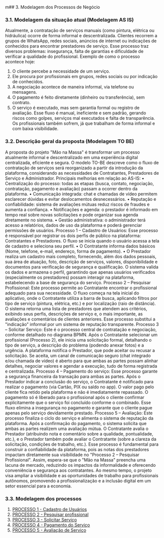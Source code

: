 m## 3. Modelagem dos Processos de Negócio

### 3.1. Modelagem da situação atual (Modelagem AS IS)
Atualmente, a contratação de serviços manuais (como pintura, elétrica ou hidráulica) ocorre de forma informal e descentralizada. Clientes recorrem a grupos de WhatsApp, redes sociais, anúncios de internet ou indicações de conhecidos para encontrar prestadores de serviço. Esse processo traz diversos problemas: insegurança, falta de garantias e dificuldade de verificar a qualidade do profissional.
Exemplo de como o processo acontece hoje:
1.	O cliente percebe a necessidade de um serviço.
2.	Ele procura por profissionais em grupos, redes sociais ou por indicação de conhecidos.
3.	A negociação acontece de maneira informal, via telefone ou mensagens.
4.	O pagamento é feito diretamente (dinheiro ou transferência), sem contrato.
5.	O serviço é executado, mas sem garantia formal ou registro de avaliação.
Esse fluxo é manual, ineficiente e sem padrão, gerando riscos como golpes, serviços mal executados e falta de transparência. Os profissionais também sofrem, já que trabalham de forma informal e com baixa visibilidade.


### 3.2. Descrição geral da proposta (Modelagem TO BE)

A proposta do projeto "Mão na Massa" é transformar um processo atualmente informal e descentralizado em uma experiência digital centralizada, eficiente e segura. O modelo TO-BE descreve como o fluxo de contratação de serviços será reorganizado a partir da introdução da plataforma, considerando as necessidades de Contratantes, Prestadores de Serviço e Administrador.
Principais melhorias em relação ao AS-IS:
•	Centralização do processo: todas as etapas (busca, contato, negociação, contratação, pagamento e avaliação) passam a ocorrer dentro da plataforma.
•	Comunicação integrada: chat e chamadas de vídeo permitem esclarecer dúvidas e evitar deslocamentos desnecessários.
•	Reputação e confiabilidade: sistema de avaliações mútuas reduz riscos de fraudes e aumenta a confiança.
•	Notificações e agenda: o prestador é informado em tempo real sobre novas solicitações e pode organizar sua agenda diretamente no sistema.
•	Gestão administrativa: o administrador terá acesso a relatórios, dados de uso da plataforma e poderá gerenciar permissões de usuários.
Processo 1 – Cadastro de Usuários: Esse processo é responsável por registrar os dois perfis de público na plataforma: Contratantes e Prestadores. O fluxo se inicia quando o usuário acessa a tela de cadastro e seleciona seu perfil.
•	O Contratante informa dados básicos (Nome, telefone, e-mail, endereço, forma de pagamento).
•	O Prestador realiza um cadastro mais completo, fornecendo, além dos dados pessoais, sua área de atuação, foto, descrição de serviços, valores, disponibilidade e documentos para verificação de segurança e qualificação. O sistema valida os dados e armazena o perfil, garantindo que apenas usuários verificados (especialmente os prestadores) possam interagir na plataforma, estabelecendo a base de segurança do serviço.
Processo 2 – Pesquisar Profissional: Este processo permite ao Contratante encontrar o profissional adequado para sua necessidade. O fluxo começa na tela inicial do aplicativo, onde o Contratante utiliza a barra de busca, aplicando filtros por tipo de serviço (pintura, elétrica, etc.) e por localização (raio de distância). O sistema retorna uma lista de prestadores que atendem aos critérios, exibindo seus perfis, descrições de serviço e, o mais importante, as avaliações e comentários de clientes anteriores. Esse processo substitui a "indicação" informal por um sistema de reputação transparente.
Processo 3 – Solicitar Serviço: Este é o processo central de contratação e negociação, conforme detalhado no diagrama BPMN. Após o Contratante selecionar um profissional (Processo 2), ele inicia uma solicitação formal, detalhando o tipo de serviço, a descrição do problema (podendo anexar fotos) e a urgência. A plataforma notifica o Prestador, que pode aceitar ou recusar a solicitação. Se aceita, um canal de comunicação seguro (chat integrado e/ou chamada de vídeo) é aberto para que ambas as partes possam alinhar detalhes, negociar valores e agendar a execução, tudo de forma registrada e centralizada.
Processo 4 – Pagamento do serviço: Esse processo garante a segurança financeira da transação para ambas as partes. Após o Prestador indicar a conclusão do serviço, o Contratante é notificado para realizar o pagamento (via Cartão, PIX ou saldo no app). O valor pago pelo cliente fica retido pela plataforma e não é imediatamente repassado. O pagamento só é liberado para o profissional após o cliente confirmar explicitamente que o serviço foi concluído conforme o combinado. Esse fluxo elimina a insegurança no pagamento e garante que o cliente pague apenas pelo serviço devidamente prestado.
Processo 5 – Avaliação: Este processo finaliza o ciclo do serviço e alimenta o sistema de reputação da plataforma. Após a confirmação do pagamento, o sistema solicita que ambas as partes realizem uma avaliação mútua. O Contratante avalia o Prestador (atribuindo nota e comentário sobre a qualidade, pontualidade, etc.), e o Prestador também pode avaliar o Contratante (sobre a clareza da solicitação, condições de trabalho, etc.). Esse processo é fundamental para construir a confiabilidade da plataforma, pois as notas dos prestadores impactam diretamente sua visibilidade no "Processo 2 – Pesquisar Profissional".
Assim, espera-se que o "Mão na Massa" preencha uma lacuna de mercado, reduzindo os impactos da informalidade e oferecendo conveniência e segurança aos contratantes. Ao mesmo tempo, o projeto visa ampliar a visibilidade e as oportunidades de trabalho para profissionais autônomos, promovendo a profissionalização e a inclusão digital em um setor essencial para a economia.

 
### 3.3. Modelagem dos processos

<ol>
<li><a href="processos/processo-1-cadastro-de-usuario.md">PROCESSO 1 - Cadastro de Usuários</a></li>

<li><a href="processos/processo-2-pesquisar-profissional.md">PROCESSO 2 - Pesquisar profissional</a></li>

<li><a href="processos/processo-3-solicitar-servico.md">PROCESSO 3 - Solicitar Serviço</a></li>

<li><a href="processos/processo-4-pagamento-do-servico.md">PROCESSO 4 - Pagamento do Serviço</a></li>

<li><a href="processos/processo-5-avaliacao-de-servico.md">PROCESSO 5 - Avaliação de Serviço</a></li>
</ol>